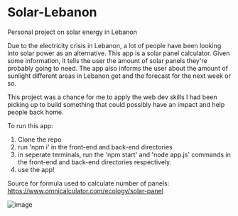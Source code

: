 # Solar-Lebanon
Personal project on solar energy in Lebanon

Due to the electricity crisis in Lebanon, a lot of people have been looking into solar power as an alternative. This app is a solar panel calculator. Given some information, it tells the user the amount of solar panels they're probably going to need. The app also informs the user about the amount of sunlight different areas in Lebanon get and the forecast for the next week or so.

This project was a chance for me to apply the web dev skills I had been picking up to build something that could possibly have an impact and help people back home.

To run this app:
1) Clone the repo
2) run 'npm i' in the front-end and back-end directories
3) in seperate terminals, run the 'npm start' and 'node app.js' commands in the front-end and back-end directories respectively.
4) use the app!


Source for formula used to calculate number of panels: https://www.omnicalculator.com/ecology/solar-panel

![image](https://user-images.githubusercontent.com/84485659/177073572-a80132fd-6bdd-4e10-8b8d-a056d6ccbfac.png)

